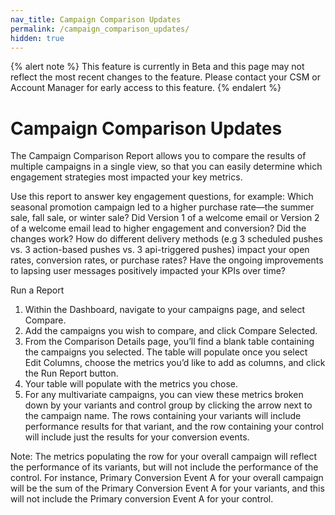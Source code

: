 ```yaml
---
nav_title: Campaign Comparison Updates
permalink: /campaign_comparison_updates/
hidden: true
---
```


{% alert note %}
This feature is currently in Beta and this page may not reflect the most recent changes to the feature. Please contact your CSM or Account Manager for early access to this feature.
{% endalert %}

# Campaign Comparison Updates

The Campaign Comparison Report allows you to compare the results of multiple campaigns in a single view, so that you can easily determine which engagement strategies most impacted your key metrics.

Use this report to answer key engagement questions, for example:
Which seasonal promotion campaign led to a higher purchase rate—the summer sale, fall sale, or winter sale?
Did Version 1 of a welcome email or Version 2 of a welcome email lead to higher engagement and conversion? Did the changes work?
How do different delivery methods (e.g 3 scheduled pushes vs. 3 action-based pushes vs. 3 api-triggered pushes) impact your open rates, conversion rates, or purchase rates?
Have the ongoing improvements to lapsing user messages positively impacted your KPIs over time?

Run a Report

1. Within the Dashboard, navigate to your campaigns page, and select Compare.
2. Add the campaigns you wish to compare, and click Compare Selected.
3. From the Comparison Details page, you’ll find a blank table containing the campaigns you selected. The table will populate once you select Edit Columns, choose the metrics you’d like to add as columns, and click the Run Report button.
4. Your table will populate with the metrics you chose. 
5. For any multivariate campaigns, you can view these metrics broken down by your variants and control group by clicking the arrow next to the campaign name. The rows containing your variants will include performance results for that variant, and the row containing your control will include just the results for your conversion events. 

Note: The metrics populating the row for your overall campaign will reflect the performance of its variants, but will not include the performance of the control. For instance, Primary Conversion Event A for your overall campaign will be the sum of the Primary Conversion Event A for your variants, and this will not include the Primary conversion Event A for your control.



